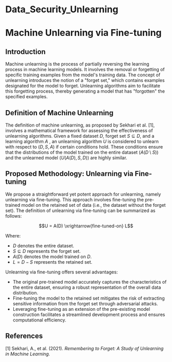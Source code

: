 # Data_Security_Unlearning
# Machine Unlearning via Fine-tuning

## Introduction

Machine unlearning is the process of partially reversing the learning process in machine learning models. It involves the removal or forgetting of specific training examples from the model's training data. The concept of unlearning introduces the notion of a "forget set," which contains examples designated for the model to forget. Unlearning algorithms aim to facilitate this forgetting process, thereby generating a model that has "forgotten" the specified examples.

## Definition of Machine Unlearning

The definition of machine unlearning, as proposed by Sekhari et al. [1], involves a mathematical framework for assessing the effectiveness of unlearning algorithms. Given a fixed dataset $D$, forget set $S \subseteq D$, and a learning algorithm $A$ , an unlearning algorithm $U$ is considered to unlearn with respect to $(D,S,A)$ if certain conditions hold. These conditions ensure that the distributions of the model trained on the entire dataset $(A(D\setminus S))$ and the unlearned model $(U(A(D),S,D))$ are highly similar.

## Proposed Methodology: Unlearning via Fine-tuning

We propose a straightforward yet potent approach for unlearning, namely unlearning via fine-tuning. This approach involves fine-tuning the pre-trained model on the retained set of data (i.e., the dataset without the forget set). The definition of unlearning via fine-tuning can be summarized as follows:

$$U = A(D) \xrightarrow{fine-tuned-on} L$$

Where:
- $D$ denotes the entire dataset.
- $S \subseteq D$ represents the forget set.
- $A(D)$ denotes the model trained on $D$.
- $L = D - S$ represents the retained set.

Unlearning via fine-tuning offers several advantages:
- The original pre-trained model accurately captures the characteristics of the entire dataset, ensuring a robust representation of the overall data distribution.
- Fine-tuning the model to the retained set mitigates the risk of extracting sensitive information from the forget set through adversarial attacks.
- Leveraging fine-tuning as an extension of the pre-existing model construction facilitates a streamlined development process and ensures computational efficiency.

## References
[1] Sekhari, A., et al. (2021). *Remembering to Forget: A Study of Unlearning in Machine Learning.*
